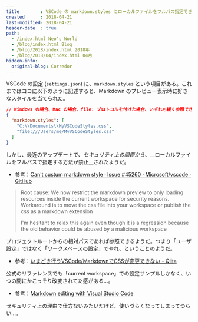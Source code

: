 ```yaml
---
title        : VSCode の markdown.styles にローカルファイルをフルパス指定できなくなっていた
created      : 2018-04-21
last-modified: 2018-04-21
header-date  : true
path:
  - /index.html Neo's World
  - /blog/index.html Blog
  - /blog/2018/index.html 2018年
  - /blog/2018/04/index.html 04月
hidden-info:
  original-blog: Corredor
---
```


VSCode の設定 (`settings.json`) に、`markdown.styles` という項目がある。これまではココに以下のように記述すると、Markdown のプレビュー表示時に好きなスタイルを当てられた。

```json
// Windows の場合、Mac の場合、file: プロトコルを付けた場合、いずれも緩く参照できてたっぽい
{
  "markdown.styles": [
    "C:\\Documents\\MyVSCodeStyles.css",
    "file:///Users/me/MyVSCodeStyles.css"
  ]
}
```

しかし、最近のアップデートで、_セキュリティ上の問題から_、__ローカルファイルをフルパスで指定する方法が禁止__されたようだ。

- 参考：[Can't custum markdown style · Issue #45260 · Microsoft/vscode · GitHub](https://github.com/Microsoft/vscode/issues/45260)

> Root cause: We now restrict the markdown preview to only loading resources inside the current workspace for security reasons. Workaround is to move the css file into your workspace or publish the css as a markdown extension
> 
> I'm hesitant to relax this again even though it is a regression because the old behavior could be abused by a malicious workspace

プロジェクトルートからの相対パスであれば参照できるようだ。つまり「ユーザ設定」ではなく「ワークスペースの設定」でやれ、ということのようだ。

- 参考：[いまどき行うVSCode/MarkdownでCSSが変更できない - Qiita](https://qiita.com/ueruku/items/abd092f37493662f52e4)

公式のリファレンスでも「current workspace」での設定サンプルしかなく、いつの間にかこっそり改変されてた感がある…。

- 参考：[Markdown editing with Visual Studio Code](https://code.visualstudio.com/docs/languages/markdown#_using-your-own-css)

セキュリティ上の理由で仕方ないみたいだけど、使いづらくなってしまってつらい…。
